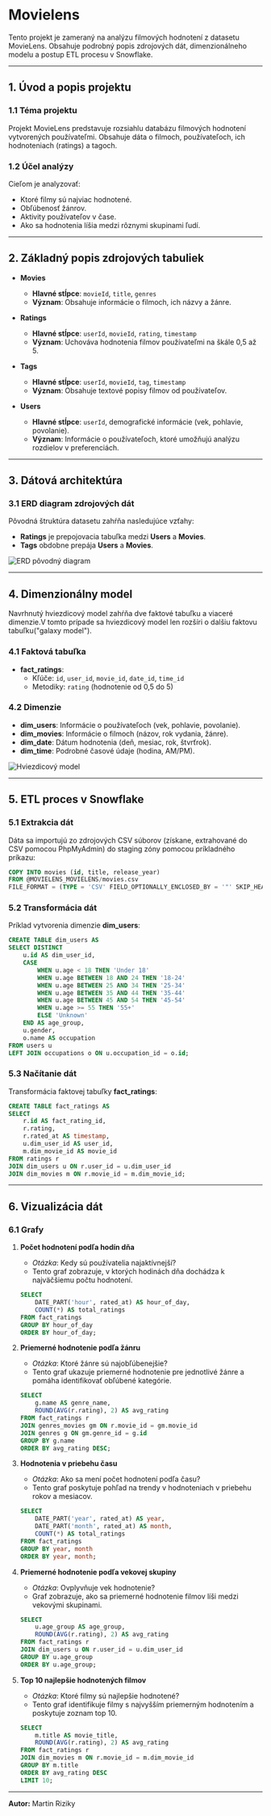 # Movielens

Tento projekt je zameraný na analýzu filmových hodnotení z datasetu MovieLens. Obsahuje podrobný popis zdrojových dát, dimenzionálneho modelu a postup ETL procesu v Snowflake.

---

## 1. Úvod a popis projektu

### 1.1 Téma projektu
Projekt MovieLens predstavuje rozsiahlu databázu filmových hodnotení vytvorených používateľmi. Obsahuje dáta o filmoch, používateľoch, ich hodnoteniach (ratings) a tagoch.

### 1.2 Účel analýzy
Cieľom je analyzovať:
- Ktoré filmy sú najviac hodnotené.
- Obľúbenosť žánrov.
- Aktivity používateľov v čase.
- Ako sa hodnotenia líšia medzi rôznymi skupinami ľudí.

---

## 2. Základný popis zdrojových tabuliek

- **Movies**
  - **Hlavné stĺpce**: `movieId`, `title`, `genres`
  - **Význam**: Obsahuje informácie o filmoch, ich názvy a žánre.

- **Ratings**
  - **Hlavné stĺpce**: `userId`, `movieId`, `rating`, `timestamp`
  - **Význam**: Uchováva hodnotenia filmov používateľmi na škále 0,5 až 5.

- **Tags**
  - **Hlavné stĺpce**: `userId`, `movieId`, `tag`, `timestamp`
  - **Význam**: Obsahuje textové popisy filmov od používateľov.

- **Users**
  - **Hlavné stĺpce**: `userId`, demografické informácie (vek, pohlavie, povolanie).
  - **Význam**: Informácie o používateľoch, ktoré umožňujú analýzu rozdielov v preferenciách.

---

## 3. Dátová architektúra

### 3.1 ERD diagram zdrojových dát
Pôvodná štruktúra datasetu zahŕňa nasledujúce vzťahy:

- **Ratings** je prepojovacia tabuľka medzi **Users** a **Movies**.
- **Tags** obdobne prepája **Users** a **Movies**.

![ERD pôvodný diagram](image.png)

---

## 4. Dimenzionálny model

Navrhnutý hviezdicový model zahŕňa dve faktové tabuľku a viaceré dimenzie.V tomto prípade sa hviezdicový model len rozšíri o dalšiu faktovu tabuľku("galaxy model").

### 4.1 Faktová tabuľka
- **fact_ratings**:
  - Kľúče: `id`, `user_id`, `movie_id`, `date_id`, `time_id`
  - Metodiky: `rating` (hodnotenie od 0,5 do 5)

### 4.2 Dimenzie
- **dim_users**: Informácie o používateľoch (vek, pohlavie, povolanie).
- **dim_movies**: Informácie o filmoch (názov, rok vydania, žánre).
- **dim_date**: Dátum hodnotenia (deň, mesiac, rok, štvrťrok).
- **dim_time**: Podrobné časové údaje (hodina, AM/PM).

![Hviezdicový model](image-1.png)

---

## 5. ETL proces v Snowflake

### 5.1 Extrakcia dát
Dáta sa importujú zo zdrojových CSV súborov (získane, extrahované do CSV pomocou PhpMyAdmin) do staging zóny pomocou príkladného príkazu:
```sql
COPY INTO movies (id, title, release_year)
FROM @MOVIELENS_MOVIELENS/movies.csv
FILE_FORMAT = (TYPE = 'CSV' FIELD_OPTIONALLY_ENCLOSED_BY = '"' SKIP_HEADER = 1);
```

### 5.2 Transformácia dát
Príklad vytvorenia dimenzie **dim_users**:
```sql
CREATE TABLE dim_users AS
SELECT DISTINCT
    u.id AS dim_user_id,
    CASE 
        WHEN u.age < 18 THEN 'Under 18'
        WHEN u.age BETWEEN 18 AND 24 THEN '18-24'
        WHEN u.age BETWEEN 25 AND 34 THEN '25-34'
        WHEN u.age BETWEEN 35 AND 44 THEN '35-44'
        WHEN u.age BETWEEN 45 AND 54 THEN '45-54'
        WHEN u.age >= 55 THEN '55+'
        ELSE 'Unknown'
    END AS age_group,
    u.gender,
    o.name AS occupation
FROM users u
LEFT JOIN occupations o ON u.occupation_id = o.id;
```

### 5.3 Načítanie dát
Transformácia faktovej tabuľky **fact_ratings**:
```sql
CREATE TABLE fact_ratings AS
SELECT 
    r.id AS fact_rating_id,
    r.rating,
    r.rated_at AS timestamp,
    u.dim_user_id AS user_id,
    m.dim_movie_id AS movie_id
FROM ratings r
JOIN dim_users u ON r.user_id = u.dim_user_id
JOIN dim_movies m ON r.movie_id = m.dim_movie_id;
```

---

## 6. Vizualizácia dát

### 6.1 Grafy

1. **Počet hodnotení podľa hodín dňa**
   - *Otázka*: Kedy sú používatelia najaktívnejší?
   - Tento graf zobrazuje, v ktorých hodinách dňa dochádza k najväčšiemu počtu hodnotení.
   ```sql
   SELECT 
       DATE_PART('hour', rated_at) AS hour_of_day,
       COUNT(*) AS total_ratings
   FROM fact_ratings
   GROUP BY hour_of_day
   ORDER BY hour_of_day;
   ```

2. **Priemerné hodnotenie podľa žánru**
   - *Otázka*: Ktoré žánre sú najobľúbenejšie?
   - Tento graf ukazuje priemerné hodnotenie pre jednotlivé žánre a pomáha identifikovať obľúbené kategórie.
   ```sql
   SELECT 
       g.name AS genre_name,
       ROUND(AVG(r.rating), 2) AS avg_rating
   FROM fact_ratings r
   JOIN genres_movies gm ON r.movie_id = gm.movie_id
   JOIN genres g ON gm.genre_id = g.id
   GROUP BY g.name
   ORDER BY avg_rating DESC;
   ```

3. **Hodnotenia v priebehu času**
   - *Otázka*: Ako sa mení počet hodnotení podľa času?
   - Tento graf poskytuje pohľad na trendy v hodnoteniach v priebehu rokov a mesiacov.
   ```sql
   SELECT 
       DATE_PART('year', rated_at) AS year,
       DATE_PART('month', rated_at) AS month,
       COUNT(*) AS total_ratings
   FROM fact_ratings
   GROUP BY year, month
   ORDER BY year, month;
   ```

4. **Priemerné hodnotenie podľa vekovej skupiny**
   - *Otázka*: Ovplyvňuje vek hodnotenie?
   - Graf zobrazuje, ako sa priemerné hodnotenie filmov líši medzi vekovými skupinami.
   ```sql
   SELECT 
       u.age_group AS age_group,
       ROUND(AVG(r.rating), 2) AS avg_rating
   FROM fact_ratings r
   JOIN dim_users u ON r.user_id = u.dim_user_id
   GROUP BY u.age_group
   ORDER BY u.age_group;
   ```

5. **Top 10 najlepšie hodnotených filmov**
   - *Otázka*: Ktoré filmy sú najlepšie hodnotené?
   - Tento graf identifikuje filmy s najvyšším priemerným hodnotením a poskytuje zoznam top 10.
   ```sql
   SELECT 
       m.title AS movie_title,
       ROUND(AVG(r.rating), 2) AS avg_rating
   FROM fact_ratings r
   JOIN dim_movies m ON r.movie_id = m.dim_movie_id
   GROUP BY m.title
   ORDER BY avg_rating DESC
   LIMIT 10;
   ```


---

**Autor:** Martin Riziky
